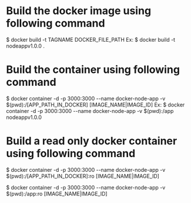 # Build the docker image using following command
$ docker build -t TAGNAME DOCKER_FILE_PATH 
Ex:
$ docker build -t nodeappv1.0.0 .


# Build the container using following command
$ docker container -d -p 3000:3000 --name docker-node-app -v $(pwd):/[APP_PATH_IN_DOCKER] [IMAGE_NAME|IMAGE_ID]
Ex:
$ docker container -d -p 3000:3000 --name docker-node-app -v $(pwd):/app nodeappv1.0.0


# Build a read only docker container using following command
$ docker container -d -p 3000:3000 --name docker-node-app -v $(pwd):/[APP_PATH_IN_DOCKER]:ro [IMAGE_NAME|IMAGE_ID]

$ docker container -d -p 3000:3000 --name docker-node-app -v $(pwd):/app:ro [IMAGE_NAME|IMAGE_ID]

